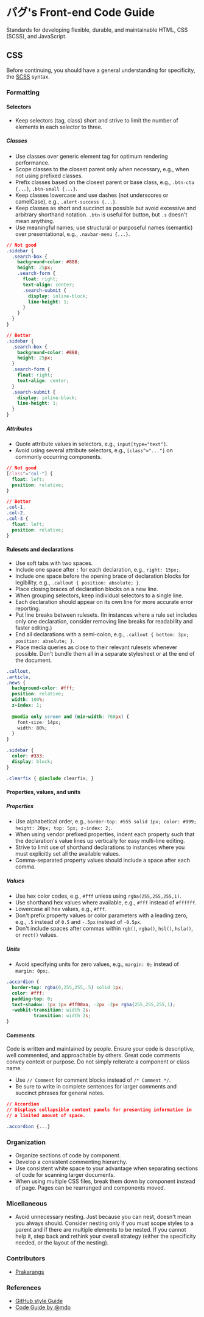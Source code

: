 
# パグ's Front-end Code Guide

Standards for developing flexible, durable, and maintainable HTML, CSS (SCSS), and JavaScript.

## CSS

Before continuing, you should have a general understanding for specificity, the [SCSS](http://www.sass-lang.com) syntax.

### Formatting

#### Selectors

* Keep selectors (tag, class) short and strive to limit the number of elements in each selector to three.

##### Classes

* Use classes over generic element tag for optimum rendering performance.
* Scope classes to the closest parent only when necessary, e.g., when not using prefixed classes.
* Prefix classes based on the closest parent or base class, e.g., `.btn-cta {...}`, `.btn-small {...}`.
* Keep classes lowercase and use dashes (not underscores or camelCase), e.g., `.alert-success {...}`.
* Keep classes as short and succinct as possible but avoid excessive and arbitrary shorthand notation. `.btn` is useful for button, but `.s` doesn't mean anything.
* Use meaningful names; use structural or purposeful names (semantic) over presentational, e.g., `.navbar-menu {...}`.

```css
// Not good
.sidebar {
  .search-box {
    background-color: #888;
    height: 25px;
    .search-form {
      float: right;
      text-align: center;
      .search-submit {
        display: inline-block;
        line-height: 1;
      }
    }
  }
}

// Better
.sidebar {
  .search-box {
    background-color: #888;
    height: 25px;
  }
  .search-form {
    float: right;
    text-align: center;
  }
  .search-submit {
    display: inline-block;
    line-height: 1;
  }
}
```

##### Attributes

* Quote attribute values in selectors, e.g., `input[type="text"]`.
* Avoid using several attribute selectors, e.g., `[class^="..."]` on commonly occurring components.

```css
// Not good
[class^="col-"] {
  float: left;
  position: relative;
}

// Better
.col-1,
.col-2,
.col-3 {
  float: left;
  position: relative;
}
```


#### Rulesets and declarations

* Use soft tabs with two spaces.
* Include one space after `:` for each declaration, e.g., `right: 15px;`.
* Include one space before the opening brace of declaration blocks for legibility, e.g., `.callout { position: absolute; }`.
* Place closing braces of declaration blocks on a new line.
* When grouping selectors, keep individual selectors to a single line.
* Each declaration should appear on its own line for more accurate error reporting.
* Put line breaks between rulesets. (In instances where a rule set includes only one declaration, consider removing line breaks for readability and faster editing.)
* End all declarations with a semi-colon, e.g., `.callout { bottom: 3px; position: absolute; }`.
* Place media queries as close to their relevant rulesets whenever possible. Don't bundle them all in a separate stylesheet or at the end of the document.

```css
.callout,
.article,
.news {
  background-color: #fff;
  position: relative;
  width: 100%;
  z-index: 1;
  
  @media only screen and (min-width: 768px) {
    font-size: 14px;
    width: 80%;
  }
}

.sidebar {
  color: #333;
  display: block;
}

.clearfix { @include clearfix; }
```


#### Properties, values, and units

##### Properties

* Use alphabetical order, e.g., `border-top: #555 solid 1px; color: #999; height: 20px; top: 5px; z-index: 2;`.
* When using vendor prefixed properties, indent each property such that the declaration's value lines up vertically for easy multi-line editing.
* Strive to limit use of shorthand declarations to instances where you must explicitly set all the available values.
* Comma-separated property values should include a space after each comma.

##### Values

* Use hex color codes, e.g., `#fff` unless using `rgba(255,255,255,1)`.
* Use shorthand hex values where available, e.g., `#fff` instead of `#ffffff`.
* Lowercase all hex values, e.g., `#fff`.
* Don't prefix property values or color parameters with a leading zero, e.g., `.5` instead of `0.5` and `-.5px` instead of `-0.5px`.
* Don't include spaces after commas within `rgb()`, `rgba()`, `hsl()`, `hsla()`, or `rect()` values.

##### Units

* Avoid specifying units for zero values, e.g., `margin: 0;` instead of `margin: 0px;`.

```css
.accordion {
  border-top: rgba(0,255,255,.5) solid 1px;
  color: #fff;
  padding-top: 0;
  text-shadow: 1px 1px #ff00aa, -2px -2px rgba(255,255,255,1);
  -webkit-transition: width 2s;
          transition: width 2s;
}
```

#### Comments

Code is written and maintained by people. Ensure your code is descriptive, well commented, and approachable by others. Great code comments convey context or purpose. Do not simply reiterate a component or class name.

* Use `// Comment` for comment blocks instead of `/* Comment */`.
* Be sure to write in complete sentences for larger comments and succinct phrases for general notes.

```css
// Accordion
// Displays collapsible content panels for presenting information in
// a limited amount of space.

.accordion {...}
```

### Organization
* Organize sections of code by component.
* Develop a consistent commenting hierarchy.
* Use consistent white space to your advantage when separating sections of code for scanning larger documents.
* When using multiple CSS files, break them down by component instead of page. Pages can be rearranged and components moved.

### Micellaneous

* Avoid unnecessary nesting. Just because you can nest, doesn't mean you always should. Consider nesting only if you must scope styles to a parent and if there are multiple elements to be nested. If you cannot help it, step back and rethink your overall strategy (either the specificity needed, or the layout of the nesting).

### Contributors
* [Prakarangs](https://github.com/prakarangs)

### References
* [GitHub style Guide](https://github.com/styleguide)
* [Code Guide by @mdo](http://codeguide.co)